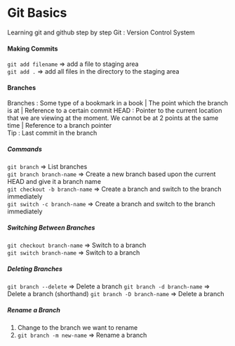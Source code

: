 # Git Basics

Learning git and github step by step
Git
: Version Control System

#### Making Commits

`git add filename` => add a file to staging area \
`git add .` => add all files in the directory to the staging area

#### Branches

Branches
: Some type of a bookmark in a book | The point which the branch is at | Reference to a certain commit
HEAD
: Pointer to the current location that we are viewing at the moment. We cannot be at 2 points at the same time | Reference to a branch pointer \
Tip
: Last commit in the branch

##### Commands

`git branch` => List branches \
`git branch branch-name` => Create a new branch based upon the current HEAD and give it a branch name \
`git checkout -b branch-name` => Create a branch and switch to the branch immediately \
`git switch -c branch-name` => Create a branch and switch to the branch immediately

##### Switching Between Branches

`git checkout branch-name` => Switch to a branch \
`git switch branch-name` => Switch to a branch

##### Deleting Branches

`git branch --delete` => Delete a branch
`git branch -d branch-name` => Delete a branch (shorthand)
`git branch -D branch-name` => Delete a branch

##### Rename a Branch

1. Change to the branch we want to rename
2. `git branch -m new-name` => Rename a branch
